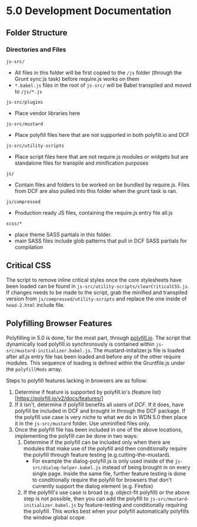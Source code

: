 # 5.0 Development Documentation

## Folder Structure 
### Directories and Files
`js-src/`
* All files in this folder will be first copied to the `/js` folder (through the Grunt sync:js task) before require.js 
works on them
* `*.babel.js` files in the root of `js-src/` will be Babel transpiled and moved to `/js/*.js` 

`js-src/plugins`
* Place vendor libraries here

`js-src/mustard`
* Place polyfill files here that are not supported in both polyfill.io and DCF

`js-src/utility-scripts`
* Place script files here that are not require.js modules or widgets but are standalone files for transpile and 
minification purposes

`js/`
* Contain files and folders to be worked on be bundled by require.js. Files from DCF are also pulled into this folder 
when the grunt task is ran.

`js/compressed`
* Production ready JS files, containing the require.js entry file all.js

`scss/*`
* place theme SASS partials in this folder. 
* main SASS files include glob patterns that pull in DCF SASS partials for compilation

## Critical CSS
The script to remove inline critical styles once the core stylesheets have been loaded can be found in 
`js-src/utility-scripts/clearCriticalCSS.js`. If changes needs to be made to the script, grab the minified and 
transpiled version from `js/compressed/utility-scripts` and replace the one inside  of `head-2.html` include file.

## Polyfilling Browser Features
Polyfilling in 5.0 is done, for the most part, through [polyfill.io](http://polyfill.io). The script that 
dynamically load
polyfill.io synchronously is contained within `js-src/mustard-initializer.babel.js`. The mustard-initalizer.js file is 
loaded after all.js entry file has been loaded and before any of the other require modules. This sequence of loading 
is defined within the Gruntfile.js under the `polyfillMods` array.

Steps to polyfill features 
lacking in browsers are as follow: 
1. Determine if feature is supported by polyfill.io's (feature list)[https://polyfill.io/v2/docs/features/]
2. If it isn't, determine if polyfill benefits all users of _DCF_. If it does, have polyfill be included in DCF and 
brought in through the DCF package. If the polyfill use case is very niche to what we do in WDN 5.0 then place it in 
the `js-src/mustard` folder. Use unminified files only.
3. Once the polyfill file has been included in one of the above locations, implementing the polyfill can be done in 
two ways:
    1. Determine if the polyfill can be included only when there are modules that make use of the polyfill and then 
    conditionally require the polyfill through feature testing (e.g.cutting-the-mustard). 
        * For example the dialog-polyfill.js is only used inside of the `js-src/dialog-helper.babel.js` instead of being brought in on every single page. Inside the same file, further feature testing is done to 
        conditionally require the polyfill for browsers that don't currently support the dialog element (e.g. Firefox)
    2. If the polyfill's use case is broad (e.g. object-fit polyfill) or the above step is not possible, then you can
     add the polyfill to `js-src/mustard-initializer.babel.js` by feature-testing and conditionally requiring the polyfill. This works best when your polyfill automatically polyfills the window global scope.
     